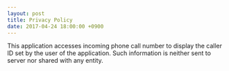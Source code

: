 ```yaml
---
layout: post
title: Privacy Policy
date: 2017-04-24 18:00:00 +0900
---
```


This application accesses incoming phone call number to display the caller ID set by the user of the application.  Such information is neither sent to server nor shared with any entity.